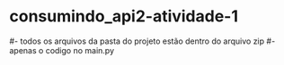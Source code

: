# consumindo_api2-atividade-1
#- todos os arquivos da pasta do projeto estão dentro do arquivo zip #- apenas o codigo no main.py
